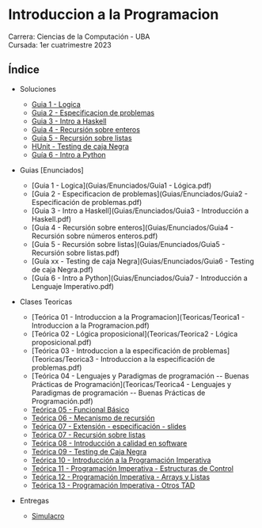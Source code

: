 
# Introduccion a la Programacion 

Carrera: Ciencias de la Computación - UBA\
Cursada: 1er cuatrimestre 2023 



## Índice

- Soluciones

  - [Guia 1 - Logica](Guias/Soluciones/#)
  - [Guia 2 - Especificacion de problemas](Guias/Soluciones/#)
  - [Guia 3 - Intro a Haskell](Guias/Soluciones/Guia3.hs)
  - [Guia 4 - Recursión sobre enteros](Guias/Soluciones/Guia4.hs)
  - [Guia 5 - Recursión sobre listas](Guias/Soluciones/Guia5.hs)
  - [HUnit  - Testing de caja Negra](Guias/Soluciones/testHUnit.hs)
  - [Guía 6 - Intro a Python](Guias/Soluciones/Guia6.py)

- Guias [Enunciados]

  - [Guia 1 - Logica](Guias/Enunciados/Guia1 - Lógica.pdf)
  - [Guia 2 - Especificacion de problemas](Guias/Enunciados/Guia2 - Especificación de problemas.pdf)
  - [Guia 3 - Intro a Haskell](Guias/Enunciados/Guia3 - Introducción a Haskell.pdf)
  - [Guia 4 - Recursión sobre enteros](Guias/Enunciados/Guia4 - Recursión sobre números enteros.pdf)
  - [Guia 5 - Recursión sobre listas](Guias/Enunciados/Guia5 - Recursión sobre listas.pdf)
  - [Guía xx - Testing de caja Negra](Guias/Enunciados/Guia6 - Testing de caja Negra.pdf)
  - [Guía 6  - Intro a Python](Guias/Enunciados/Guia7 - Introducción a Lenguaje Imperativo.pdf)


- Clases Teoricas

  - [Teórica 01 - Introduccion a la Programacion](Teoricas/Teorica1 - Introduccion a la Programacion.pdf)
  - [Teórica 02 - Lógica proposicional](Teoricas/Teorica2 - Lógica proposicional.pdf)
  - [Teórica 03 - Introduccion a la especificación de problemas](Teoricas/Teorica3 - Introduccion a la especificación de problemas.pdf)
  - [Teórica 04 - Lenguajes y Paradigmas de programación -- Buenas Prácticas de Programación](Teoricas/Teorica4 - Lenguajes y Paradigmas de programación -- Buenas Prácticas de Programación.pdf)
  - [Teórica 05 - Funcional Básico](Teoricas/Teorica1.pdf)
  - [Teórica 06 - Mecanismo de recursión](Teoricas/Teorica1.pdf)
  - [Teórica 07 - Extensión - especificación - slides](Teoricas/Teorica1.pdf)
  - [Teórica 07 - Recursión sobre listas](Teoricas/Teorica1.pdf)
  - [Teórica 08 - Introducción a calidad en software](Teoricas/Teorica1.pdf)
  - [Teórica 09 - Testing de Caja Negra](Teoricas/Teorica1.pdf)
  - [Teórica 10 - Introducción a la Programación Imperativa](Teoricas/Teorica1.pdf)
  - [Teórica 11 - Programación Imperativa - Estructuras de Control](Teoricas/Teorica1.pdf)
  - [Teórica 12 - Programación Imperativa - Arrays y Listas](Teoricas/Teorica1.pdf)
  - [Teórica 13 - Programación Imperativa -  Otros TAD](Teoricas/Teorica1.pdf)

  
- Entregas
  - [Simulacro](/Entregas/Simulacro)

